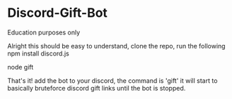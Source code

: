 # Discord-Gift-Bot
Education purposes only

Alright this should be easy to understand, clone the repo, run the following
npm install discord.js

node gift

That's it! add the bot to your discord, the command is 'gift' it will start to basically bruteforce discord gift links until the bot is stopped.
